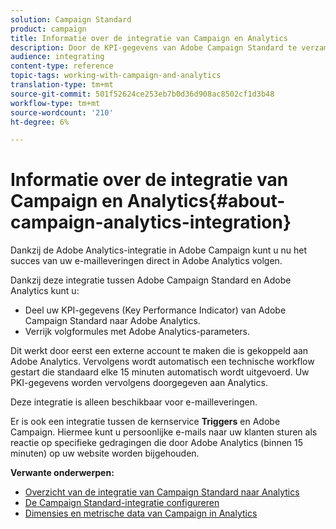 ```yaml
---
solution: Campaign Standard
product: campaign
title: Informatie over de integratie van Campaign en Analytics
description: Door de KPI-gegevens van Adobe Campaign Standard te verzamelen, kunt u nu campagnegegevens delen met Adobe Analytics om de e-mailmarketinggegevens van Adobe Campaign te meten.
audience: integrating
content-type: reference
topic-tags: working-with-campaign-and-analytics
translation-type: tm+mt
source-git-commit: 501f52624ce253eb7b0d36d908ac8502cf1d3b48
workflow-type: tm+mt
source-wordcount: '210'
ht-degree: 6%

---
```



# Informatie over de integratie van Campaign en Analytics{#about-campaign-analytics-integration}

Dankzij de Adobe Analytics-integratie in Adobe Campaign kunt u nu het succes van uw e-mailleveringen direct in Adobe Analytics volgen.

Dankzij deze integratie tussen Adobe Campaign Standard en Adobe Analytics kunt u:

* Deel uw KPI-gegevens (Key Performance Indicator) van Adobe Campaign Standard naar Adobe Analytics.
* Verrijk volgformules met Adobe Analytics-parameters.

Dit werkt door eerst een externe account te maken die is gekoppeld aan Adobe Analytics. Vervolgens wordt automatisch een technische workflow gestart die standaard elke 15 minuten automatisch wordt uitgevoerd. Uw PKI-gegevens worden vervolgens doorgegeven aan Analytics.

Deze integratie is alleen beschikbaar voor e-mailleveringen.

Er is ook een integratie tussen de kernservice **Triggers** en Adobe Campaign. Hiermee kunt u persoonlijke e-mails naar uw klanten sturen als reactie op specifieke gedragingen die door Adobe Analytics (binnen 15 minuten) op uw website worden bijgehouden.

**Verwante onderwerpen:**

* [Overzicht van de integratie van Campaign Standard naar Analytics](https://docs.adobe.com/content/help/en/analytics/integration/adobe-campaign.html)
* [De Campaign Standard-integratie configureren](https://docs.adobe.com/content/help/en/campaign-standard/using/integrating-with-adobe-cloud/working-with-campaign-and-analytics/configure-campaign-analytics-integration.html)
* [Dimensies en metrische data van Campaign in Analytics](../../integrating/using/campaign-dimensions-and-metrics-in-analytics.md)
